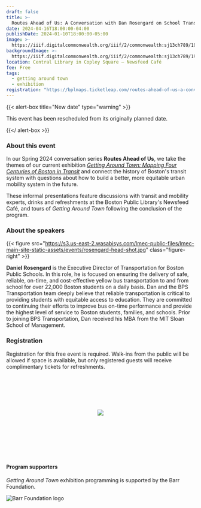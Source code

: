 ```yaml
---
draft: false
title: >-
  Routes Ahead of Us: A Conversation with Dan Rosengard on School Transportation
date: 2024-04-16T18:00:00-04:00
publishDate: 2024-01-10T18:00:00-05:00
image: >-
  https://iiif.digitalcommonwealth.org/iiif/2/commonwealth:sj13ch789/1916,1264,4032,1722/,1200/0/default.jpg
backgroundImage: >-
  https://iiif.digitalcommonwealth.org/iiif/2/commonwealth:sj13ch789/1916,1264,4032,1722/,1200/0/default.jpg
location: Central Library in Copley Square – Newsfeed Café
fee: Free
tags:
  - getting around town
  - exhibition
registration: "https://bplmaps.ticketleap.com/routes-ahead-of-us-a-conversation-rosengard/"
---
```


{{< alert-box title="New date" type="warning" >}}

This event has been rescheduled from its originally planned date.

{{</ alert-box >}}

### About this event

In our Spring 2024 conversation series **Routes Ahead of Us**, we take the themes of our current exhibition [*Getting Around Town: Mapping Four Centuries of Boston in Transit*](https://www.leventhalmap.org/digital-exhibitions/getting-around-town/) and connect the history of Boston's transit system with questions about how to build a better, more equitable urban mobility system in the future.

These informal presentations feature discussions with transit and mobility experts, drinks and refreshments at the Boston Public Library's Newsfeed Café, and tours of _Getting Around Town_ following the conclusion of the program.

### About the speakers

{{< figure src="https://s3.us-east-2.wasabisys.com/lmec-public-files/lmec-main-site-static-assets/events/rosengard-head-shot.jpg" class="figure-right" >}}

**Daniel Rosengard** is the Executive Director of Transportation for Boston Public Schools. In this role, he is focused on ensuring the delivery of safe, reliable, on-time, and cost-effective yellow bus transportation to and from school for over 22,000 Boston students on a daily basis. Dan and the BPS Transportation team deeply believe that reliable transportation is critical to providing students with equitable access to education. They are committed to continuing their efforts to improve bus on-time performance and provide the highest level of service to Boston students, families, and schools. Prior to joining BPS Transportation, Dan received his MBA from the MIT Sloan School of Management.

### Registration

Registration for this free event is required. Walk-ins from the public will be allowed if space is available, but only registered guests will receive complimentary tickets for refreshments.

<link href="https://widgets.ticketleap.com/v2/widget.css" media="screen" rel="stylesheet" type="text/css" /><script src="https://widgets.ticketleap.com/v2/widget.js" type="text/javascript"></script><div id="tl-widget-wrapper-0cb1117c-c4c5-4694-ace7-a75e827346fe"><script type="text/javascript">tl_widget.update_widget("https://bplmaps.ticketleap.com/widget/v2/", "0cb1117c-c4c5-4694-ace7-a75e827346fe", "events=routes-ahead-of-us-a-conversation-rosengard&accent_color=#054571");</script><!--[if IE 6]><div style="display:none"><![endif]--><div style="width: 100%; display: table; height: 200px;"><div style="display: table-cell; vertical-align: middle; text-align: center;"><img src="https://widgets.ticketleap.com/v2/loading.gif" /></div></div><!--[if IE 6]></div><![endif]--></div><input type="hidden" id="tl-affiliate-url-0cb1117c-c4c5-4694-ace7-a75e827346fe" name="tl-affiliate-url-0cb1117c-c4c5-4694-ace7-a75e827346fe" value="https://www.ticketleap.com/solutions/sell-tickets-online?rc=WIDGET-STO"><input type="hidden" id="tl-show-event-name-0cb1117c-c4c5-4694-ace7-a75e827346fe" name="tl-show-event-name-0cb1117c-c4c5-4694-ace7-a75e827346fe" value="true"><input type="hidden" id="tl-show-event-location-0cb1117c-c4c5-4694-ace7-a75e827346fe" name="tl-show-event-location-0cb1117c-c4c5-4694-ace7-a75e827346fe" value="true"><input type="hidden" id="tl-show-event-dates-0cb1117c-c4c5-4694-ace7-a75e827346fe" name="tl-show-event-dates-0cb1117c-c4c5-4694-ace7-a75e827346fe" value="true">
<br>

#### Program supporters

_Getting Around Town_ exhibition programming is supported by the Barr Foundation.

![Barr Foundation logo](https://barrfdn-prod.s3.amazonaws.com/image/3394/crop_preview.jpg?1600189547)
